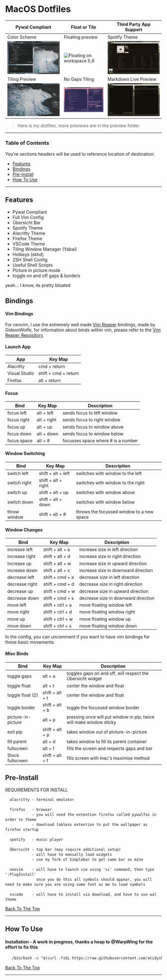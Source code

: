 
# MacOS Dotfiles

| Pywal Compliant | Float or Tile | Third Party App Support |
|-----------------|---------------|-------------------------|
| Color Scheme | Floating preview | Spotify Theme |
|![Wallpaper 1](/Preview/Background.png)| ![Floating on workspace 5,6](/Preview/Float.png) | ![Spotify Preview](/Preview/Spotify.png) |
| Tiling Preview | No Gaps Tiling | Markdown Live Preview |
|![Wallpaper 2](/Preview/TilingPreview.gif)| ![Toggle No Gaps](/Preview/NoGapsToggle.gif) | ![Markdown Preview](/Preview/Markdown.gif) |



> Here is my dotfiles, more previews are in the preview folder

---

### Table of Contents
You're sections headers will be used to reference location of destination.

- [Features](#features)
- [Bindings](#bindings)
- [Pre-Install](#pre-install)
- [How To Use](#how-to-use)

---

## Features

- Pywal Compliant
- Full Vim Config
- Übersicht Bar
- Spotify Theme
- Alacritty Theme
- Firefox Theme
- VSCode Theme
- Tiling Window Manager (Yabai)
- Hotkeys (skhd)
- ZSH Shell Config
- Useful Shell Scripts
- Picture in picture mode
- toggle on and off gaps & borders

yeah... I know, its pretty bloated

## Bindings

#### Vim Bindings
For neovim, I use the extremely well made [Vim Reaper](https://github.com/GideonWolfe/vim.reaper) bindings, made by GideonWolfe, for information about binds within vim, please
refer to the [Vim Reaper Repository](https://github.com/GideonWolfe/vim.reaper).

#### Launch App
| App           | Key Map              |
| ----          | ------               |
| Alacritty     | cmd + return         |
| Visual Studio | shift + cmd + return |
| Firefox       | alt + return         | 

#### Focus
| Bind        | Key Map     | Description                        |
| ----        | -------     | -----------                        |
| focus left  | alt + left  | sends focus to left window         |
| focus right | alt + right | sends focus to right window        |
| focus up    | alt + up    | sends focus to window above        |
| focus down  | alt + down  | sends focus to window below        |
| focus space | alt + #     | focusses space where # is a number |

#### Window Switching
| Bind         | Key Map             | Description                               |
| ----         | -------             | -----------                               |
| switch left  | shift + alt + left  | switches with window to the left          |
| switch right | shift + alt + right | switches with window to the right         |
| switch up    | shift + alt + up    | switches with window above                |
| switch down  | shift + alt + down  | switches with window below                |
| throw window | shift + alt + #     | throws the focussed window to a new space |

#### Window Changes
| Bind           | Key Map          | Description                         |
| ----           | -------          | -----------                         |
| increase left  | shift + alt + a  | increase size in left direction     |
| increase right | shift + alt + d  | increase size in right direction    |
| increase up    | shift + alt + w  | increase size in upward direction   |
| increase down  | shift + alt + s  | increase size in downward direction |
| decrease left  | shift + cmd + a  | decrease size in left direction     |
| decrease right | shift + cmd + d  | decrease size in right direction    |
| decrease up    | shift + cmd + w  | decrease size in upward direction   |
| decrease down  | shift + cmd + s  | decrease size in downward direction |
| move left      | shift + ctrl + a | move floating window left           |
| move right     | shift + ctrl + d | move floating window right          |
| move up        | shift + ctrl + w | move floating window up             |
| move down      | shift + ctrl + s | move floating window down           | 


In the config, you can uncomment if you want to have vim bindings for these basic movements

#### Misc Binds
| Bind               | Key Map         | Description                                                         |
| ----               | -------         | -----------                                                         |
| toggle gaps        | alt + a         | toggles gaps on and off, will respect the Übersicht widget          |
| toggle float       | alt + t         | center the window and float                                         |
| toggle float (2)   | shift + alt + t | center the window and float                                         |
| toggle border      | shift + alt + b | toggle the focussed window border                                   |
| picture-in-picture | alt + p         | pressing once will put window in pip, twice will make window sticky |
| exit pip           | shift + alt + p | takes window out of picture-in-picture                              |
| fill parent        | alt + d         | takes window to fill its parent container                           |
| fullscreen         | alt + f         | fills the screen and respects gaps and bar                          |
| Stock fullscreen   | shift + alt + f | fills screen with mac's maximise method                             |

## Pre-Install

  REQUIREMENTS FOR INSTALL

      
      alacritty - terminal emulator

      firefox   - browser
                - you will need the extention firefox called pywalfox in order to theme
                - download tabless extention to put the wallpaper as firefox startup

      spotify   - music player

      Übersicht - top bar (may require additional setup)
                - will have to manually load widgets
                - use my fork of Simplebar to get same bar as mine

      neovim    - will have to launch vim using 'vi' command, then type ':PlugInstall'
                  once you do this all symbols should appear, you will need to make sure you are using same font as me to load symbols

      vscode    - will have to install via download, and have to use wal theme


[Back To The Top](#read-me-template)

---

## How To Use

#### Installation - A work in progress, thanks a heap to @WarpWing for the effort to fix this
```html
   /bin/bash -c "$(curl -fsSL https://raw.githubusercontent.com/atidyshirt/MacOS-Dotfiles/master/install.sh)"
```

[Back To The Top](#read-me-template) 

---
